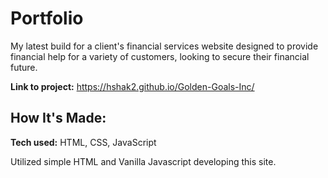 # Portfolio
My latest build for a client's financial services website designed to provide financial help for a variety of customers, looking to secure their financial future.

**Link to project:** https://hshak2.github.io/Golden-Goals-Inc/

## How It's Made:

**Tech used:** HTML, CSS, JavaScript

Utilized simple HTML and Vanilla Javascript developing this site. 